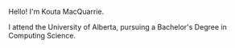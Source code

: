 Hello! I'm Kouta MacQuarrie.

I attend the University of Alberta, pursuing a Bachelor's Degree in Computing Science.

<!---
kmacquarrie/kmacquarrie is a ✨ special ✨ repository because its `README.md` (this file) appears on your GitHub profile.
You can click the Preview link to take a look at your changes.
--->
